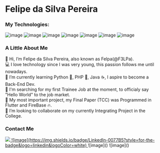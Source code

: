 # Felipe da Silva Pereira

### My Technologies: <br>
![image](https://img.shields.io/badge/Dart-0175C2?style=for-the-badge&logo=dart&logoColor=white) 
![image](https://img.shields.io/badge/Flutter-02569B?style=for-the-badge&logo=flutter&logoColor=white) 
![image](https://img.shields.io/badge/firebase-ffca28?style=for-the-badge&logo=firebase&logoColor=black) 
![image](https://img.shields.io/badge/Python-FFD43B?style=for-the-badge&logo=python&logoColor=blue) 
![image](https://img.shields.io/badge/PHP-777BB4?style=for-the-badge&logo=php&logoColor=white) 
![image](https://img.shields.io/badge/Xampp-F37623?style=for-the-badge&logo=xampp&logoColor=white)
![image](https://img.shields.io/badge/MySQL-005C84?style=for-the-badge&logo=mysql&logoColor=white)

###  A Little About Me

👋 Hi, I’m Felipe da Silva Pereira, also known as Felpa(@F3LPa).<br>
💻 I love technology since I was very young, this passion follows me until nowadays.<br>
🌱 I’m currently learning Python 🐍, PHP 🐘, Java ☕, I aspire to become a Back-End Dev.<br>
💼 I'm searching for my first Trainee Job at the moment, to officialy say "Hello World" to the job market.<br>
📱  My most important project, my Final Paper (TCC) was Programmed in Flutter and FireBase 🔥.<br>
👥 I’m looking to collaborate on my currently Integrating Project in the College.<br>

### Contact Me

<a href='mailto:felipedasilvapereira153@gmail.com'>
<img src='https://img.shields.io/badge/Gmail-D14836?style=for-the-badge&logo=gmail&logoColor=white'>
</a>
<a href='mailto:felipedasilvapereira153@gmail.com'>
![image](https://img.shields.io/badge/LinkedIn-0077B5?style=for-the-badge&logo=linkedin&logoColor=white)
</a>
![image]()
![image]()
